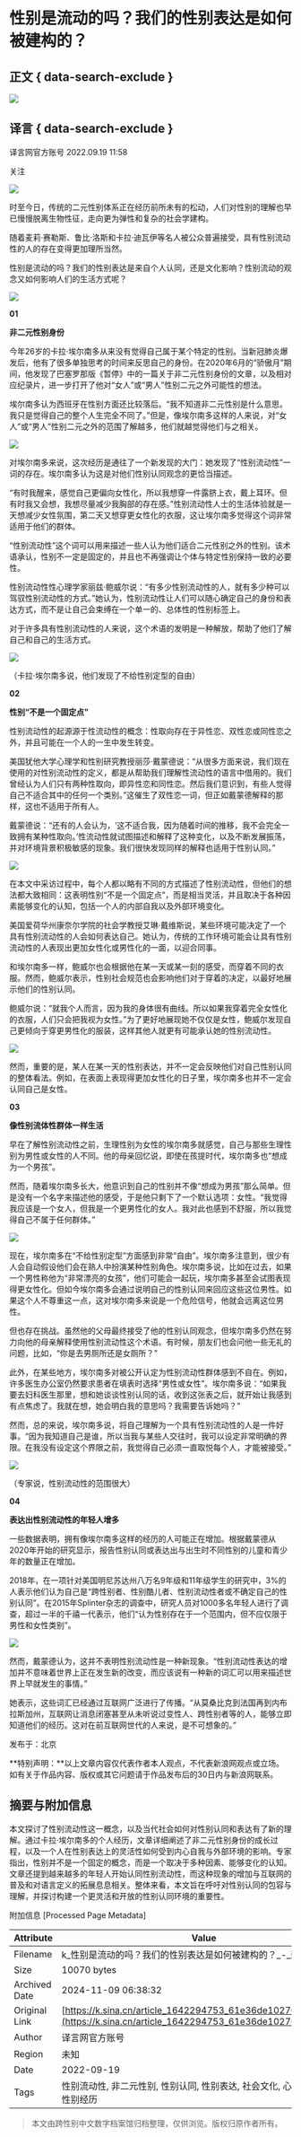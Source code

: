 # 性别是流动的吗？我们的性别表达是如何被建构的？

## 正文 { data-search-exclude }


_![](https://n.sinaimg.cn/sinacn10207/358/w179h179/20191010/0be4-ifrwayx3529515.jpg)_

## 译言 { data-search-exclude }

译言网官方账号 2022.09.19 11:58

关注

![](//n.sinaimg.cn/default/2fb77759/20151125/320X320.png)

时至今日，传统的二元性别体系正在经历前所未有的松动，人们对性别的理解也早已慢慢脱离生物性征，走向更为弹性和复杂的社会学建构。

随着麦莉·赛勒斯、鲁比·洛斯和卡拉·迪瓦伊等名人被公众普遍接受，具有性别流动性的人的存在变得更加理所当然。

性别是流动的吗？我们的性别表达是来自个人认同，还是文化影响？性别流动的观念又如何影响人们的生活方式呢？

![](http://k.sinaimg.cn/n/sinakd20112/725/w976h549/20220919/f18f-a1ff67ffd643f6cade44890fdc3d9d1f.jpg/w700d1q75cms.jpg)

**01**

**非二元性别身份**

今年26岁的卡拉·埃尔南多从来没有觉得自己属于某个特定的性别。当新冠肺炎爆发后，他有了很多单独思考的时间来反思自己的身份。在2020年6月的“骄傲月”期间，他发现了巴塞罗那版《暂停》中的一篇关于非二元性别身份的文章，以及相对应纪录片，进一步打开了他对“女人”或“男人”性别二元之外可能性的想法。

埃尔南多认为西班牙在性别方面还比较落后。“我不知道非二元性别是什么意思。我只是觉得自己的整个人生完全不同了。”但是，像埃尔南多这样的人来说，对“女人”或“男人”性别二元之外的范围了解越多，他们就越觉得他们与之相关。

![](http://k.sinaimg.cn/n/sinakd20112/782/w562h220/20220919/0bc6-83b019763bbe4138bf1a4ac6afc60748.jpg/w700d1q75cms.jpg)

对埃尔南多来说，这次经历是通往了一个新发现的大门：她发现了“性别流动性”一词的存在。埃尔南多认为这是对他们性别认同观念的更恰当描述。

“有时我醒来，感觉自己更偏向女性化，所以我想穿一件露脐上衣，戴上耳环。但有时我又会想，我想尽量减少我胸部的存在感。”性别流动性人士的生活体验就是一天想减少女性氛围，第二天又想穿更女性化的衣服，这让埃尔南多觉得这个词非常适用于他们的群体。

“性别流动性”这个词可以用来描述一些人认为他们适合二元性别之外的性别。该术语承认，性别不一定是固定的，并且也不再强调让个体与特定性别保持一致的必要性。

性别流动性性心理学家丽兹·鲍威尔说：“有多少性别流动性的人，就有多少种可以驾驭性别流动性的方式。”她认为，性别流动性让人们可以随心确定自己的身份和表达方式，而不是让自己会束缚在一个单一的、总体性的性别标签上。

对于许多具有性别流动性的人来说，这个术语的发明是一种解放，帮助了他们了解自己和自己的生活方式。

![](http://k.sinaimg.cn/n/sinakd20112/20/w720h900/20220919/fee9-9960a040e52b36cb4e4f2b913e418af2.jpg/w700d1q75cms.jpg)

（卡拉·埃尔南多说，他们发现了不给性别定型的自由）

**02**

**性别“不是一个固定点”**

性别流动性的起源源于性流动性的概念：性取向存在于异性恋、双性恋或同性恋之外，并且可能在一个人的一生中发生转变。

美国犹他大学心理学和性别研究教授丽莎·戴蒙德说：“从很多方面来说，我们现在使用的对性别流动性的定义，都是从帮助我们理解性流动性的语言中借用的。我们曾经认为人们只有两种性取向，即异性恋和同性恋。然后我们意识到，有些人觉得自己不适合其中的任何一个类别。”这催生了双性恋一词，但正如戴蒙德解释的那样，这也不适用于所有人。

戴蒙德说：“还有的人会认为，‘这不适合我，因为随着时间的推移，我不会完全一致拥有某种性取向。’性流动性就试图描述和解释了这种变化，以及不断发展振荡，并对环境背景积极敏感的现象。我们很快发现同样的解释也适用于性别认同。”

![](http://k.sinaimg.cn/n/sinakd20112/169/w640h329/20220919/5cb6-74a54a8512cc6d21396d3d56b821bbb7.jpg/w700d1q75cms.jpg)

在本文中采访过程中，每个人都以略有不同的方式描述了性别流动性，但他们的想法都大致相同：这表明性别“不是一个固定点”，而是相当灵活，并且取决于各种因素能够变化的认知，包括一个人的内部自我以及外部环境变化。

美国爱荷华州康奈尔学院的社会学教授艾琳·戴维斯说，某些环境可能决定了一个具有性别流动性的人会如何表达自己。她认为，传统的工作环境可能会让具有性别流动性的人表现出更加女性化或男性化的一面，以迎合同事。

和埃尔南多一样，鲍威尔也会根据他在某一天或某一刻的感受，而穿着不同的衣服。然而，鲍威尔表示，性别社会规范也会影响他们对于穿着的决定，以最好地展示他们的性别认同。

鲍威尔说：“就我个人而言，因为我的身体很有曲线。所以如果我穿着完全女性化的衣服，人们只会把我视为女性。”为了更好地展现她不仅仅是女性，鲍威尔发现自己更倾向于穿更男性化的服装，这样其他人就更有可能承认她的性别流动性。

![](http://k.sinaimg.cn/n/sinakd20112/169/w640h329/20220919/5d51-e2ed835d2b8249af105dc5c215252cd4.jpg/w700d1q75cms.jpg)

然而，重要的是，某人在某一天的性别表达，并不一定会反映他们对自己性别认同的整体看法。例如，在表面上表现得更加女性化的日子里，埃尔南多也并不一定会认同自己是女性。

**03**

**像性别流体性群体一样生活**

早在了解性别流动性之前，生理性别为女性的埃尔南多就感觉，自己与那些生理性别为男性或女性的人不同。他的母亲回忆说，即使在孩提时代，埃尔南多也“想成为一个男孩”。

然而，随着埃尔南多长大，他意识到自己的性别并不像“想成为男孩”那么简单。但是没有一个名字来描述他的感受，于是他只剩下了一个默认选项：女性。“我觉得我应该是一个女人，但我是一个更男性化的女人。我对此也感到不舒服，所以我觉得自己不属于任何群体。”

![](http://k.sinaimg.cn/n/sinakd20112/297/w597h500/20220919/dc5a-c0aa0c096695fcd4d6add1ca7e2aed45.jpg/w700d1q75cms.jpg)

现在，埃尔南多在“不给性别定型”方面感到非常“自由”。埃尔南多注意到，很少有人会自动假设他们会在熟人中扮演某种性别角色。埃尔南多说，比如在过去，如果一个男性称他为“非常漂亮的女孩”，他们可能会一起玩，埃尔南多甚至会试图表现得更女性化。但如今埃尔南多会通过说明自己的性别认同来回应这些这位男性。如果这个人不尊重这一点，这对埃尔南多来说是一个危险信号，他就会远离这位男性。

但也存在挑战。虽然他的父母最终接受了他的性别认同观念，但埃尔南多仍然在努力向他的母亲解释使用性别流动性这个术语。有时候，朋友们也会问他一些无礼的问题，比如，“你是去男厕所还是女厕所？”

此外，在某些地方，埃尔南多对被公开认定为性别流动性群体感到不自在。例如，许多医生办公室仍然要求患者在填表时选择“男性或女性”。埃尔南多说：“如果我要去妇科医生那里，想和她谈谈性别认同的话，收到这张表之后，就开始让我感到有点焦虑了。我就在想，她会明白我的意思吗？我需要告诉她吗？”

然而，总的来说，埃尔南多说，将自己理解为一个具有性别流动性的人是一件好事。“因为我知道自己是谁，所以当我与某些人交往时，我可以设定非常明确的界限。在我没有设定这个界限之前，我觉得自己必须一直取悦每个人，才能被接受。”

![](http://k.sinaimg.cn/n/sinakd20112/725/w976h549/20220919/3663-27c2a2de596388e5c48a42f343837765.jpg/w700d1q75cms.jpg)

（专家说，性别流动性的范围很大）

**04**

**表达出性别流动性的年轻人增多**

一些数据表明，拥有像埃尔南多这样的经历的人可能正在增加。根据戴蒙德从2020年开始的研究显示，报告性别认同或表达出与出生时不同性别的儿童和青少年的数量正在增加。

2018年，在一项针对美国明尼苏达州八万名9年级和11年级学生的研究中，3%的人表示他们认为自己是“跨性别者、性别酷儿者、性别流动性者或不确定自己的性别认同”。在2015年Splinter杂志的调查中，研究人员对1000多名年轻人进行了调查，超过一半的千禧一代表示，他们“认为性别存在于一个范围内，但不应仅限于男性和女性类别”。

![](http://k.sinaimg.cn/n/sinakd20112/185/w640h345/20220919/6208-6519ad9ac5ebcc36221fa71784bc3909.jpg/w700d1q75cms.jpg)

然而，戴蒙德认为，这并不表明性别流动性是一种新现象。“性别流动性表达的增加并不意味着世界上正在发生新的改变，而应该说有一种新的词汇可以用来描述世界上早就发生的事情。”

她表示，这些词汇已经通过互联网广泛进行了传播。“从莫桑比克到法国再到内布拉斯加州，互联网让消息闭塞甚至从未听说过变性人、跨性别者等的人，能够立即知道他们的经历。这对在前互联网世代的人来说，是不可想象的。”

发布于：北京

**特别声明：**以上文章内容仅代表作者本人观点，不代表新浪网观点或立场。如有关于作品内容、版权或其它问题请于作品发布后的30日内与新浪网联系。

## 摘要与附加信息

<!-- tcd_abstract -->
本文探讨了性别流动性这一概念，以及当代社会如何对性别认同和表达有了新的理解。通过卡拉·埃尔南多的个人经历，文章详细阐述了非二元性别身份的成长过程，以及一个人在性别表达上的灵活性如何受到内心自我与外部环境的影响。专家指出，性别并不是一个固定的概念，而是一个取决于多种因素、能够变化的认知。文章还提到越来越多的年轻人开始认同性别流动性，而这种现象的增加与互联网的普及和对语言定义的拓展息息相关。整体来看，本文旨在呼吁对性别认同的包容与理解，并探讨构建一个更灵活和开放的性别认同环境的重要性。
<!-- tcd_abstract_end -->

附加信息 [Processed Page Metadata]

| Attribute       | Value                                  |
|-----------------|----------------------------------------|
| Filename        | k_性别是流动的吗？我们的性别表达是如何被建构的？_-_新浪.md                             |
| Size            | 10070 bytes                           |
| Archived Date   | 2024-11-09 06:38:32                             |
| Original Link   | [https://k.sina.cn/article_1642294753_61e36de1027016f7s.html](https://k.sina.cn/article_1642294753_61e36de1027016f7s.html)                       |
| Author          | 译言网官方账号                               |
| Region          | 未知                               |
| Date            | 2022-09-19                                 |
| Tags            | 性别流动性, 非二元性别, 性别认同, 性别表达, 社会文化, 心理学研究, 跨性别经历                                 |
>
> 本文由跨性别中文数字档案馆归档整理，仅供浏览。版权归原作者所有。
>